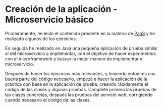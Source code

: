 # Creación de la aplicación - Microservicio básico

Primeiramente, he leído el contenido presente en la materia de [PaaS](http://jj.github.io/CC/documentos/temas/PaaS) y he realizado algunos de los ejercicios.

En seguida he realizado en Java una pequeña aplicación de prueba similar al del microservicio a implementar, con el objetivo de hacer experimentos con el microframework y buscar la mejor manera de implementar el microservicio.

Después de hacer los ejercicios más relevantes, y teniendo entonces una buena parte del código necesario, empezé a hacer la aplicación de la práctica con base en la aplicación de prueba, creando rápidamente el código de las clases y algunas pruebas. Completé primero las pruebas de las clases concretas, después las pruebas del servicio web, corrigiendo cuando necesario el código de las clases.
